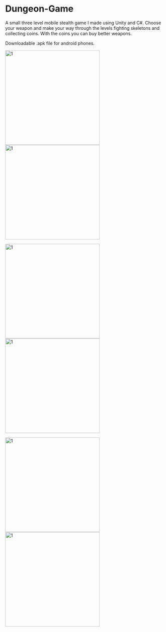 # Dungeon-Game


A small three level mobile stealth game I made using Unity and C#. Choose your weapon and make your way through the levels fighting skeletons and collecting coins. With the  coins you can buy better weapons.

Downloadable .apk file for android phones.



<img width="300" alt="1" src="https://user-images.githubusercontent.com/26521643/189678132-c53e5bcd-8b58-4c3c-ab3c-79e33b266eff.PNG"> <img width="300" alt="1" src="https://user-images.githubusercontent.com/26521643/189678205-b46d85cf-21d7-4569-ae0a-f6fd477bbe12.PNG"> 

<img width="300" alt="1" src="https://user-images.githubusercontent.com/26521643/189678222-d5306c84-dead-496e-8cb9-182d7c789449.PNG"> <img width="300" alt="1" src="https://user-images.githubusercontent.com/26521643/189678193-1e45d32b-953a-45ca-804a-4417c53ea78a.PNG"> 


 <img width="300" alt="1" src="https://user-images.githubusercontent.com/26521643/189678164-7e0ac9d7-9b46-4f56-ac20-904a9c788312.PNG"> <img width="300" alt="1" src="https://user-images.githubusercontent.com/26521643/189678183-b3a41686-55d9-44ab-80fa-03139ee216ee.PNG">


